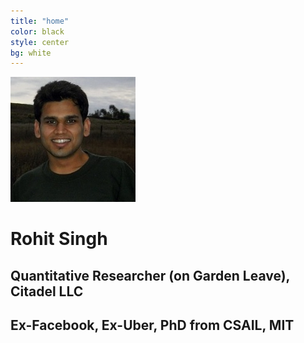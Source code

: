 ```yaml
---
title: "home"
color: black
style: center
bg: white
---
```



![RohitImg]


# Rohit Singh 

## Quantitative Researcher (on Garden Leave), Citadel LLC 

## Ex-Facebook, Ex-Uber, PhD from CSAIL, MIT 


[RohitImg]: /img/rohit.jpg
